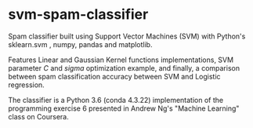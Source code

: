 # svm-spam-classifier
Spam classifier built using Support Vector Machines (SVM) with Python's sklearn.svm , numpy, pandas and matplotlib.

Features Linear and Gaussian Kernel functions implementations, SVM parameter _C_ and _sigma_ optimization example, and finally, a comparison between spam classification accuracy between SVM and Logistic regression.

The classifier is a Python 3.6 (conda 4.3.22) implementation of the programming exercise 6 presented in Andrew Ng's "Machine Learning" class on Coursera.
